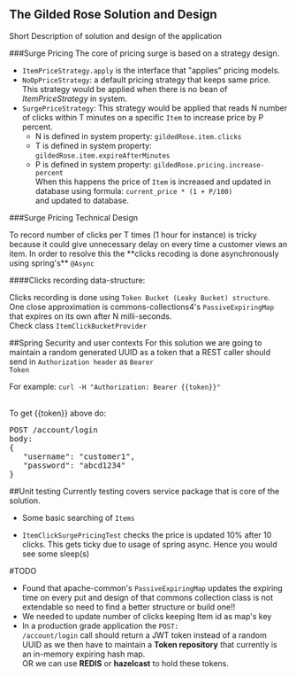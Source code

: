 ## The Gilded Rose Solution and Design
Short Description of solution and design of the application

###Surge Pricing
The core of pricing surge is based on a strategy design.
- <code>ItemPriceStrategy.apply</code> is the interface that "applies" pricing models.
- <code>NoOpPriceStrategy</code>: a default pricing strategy that keeps same price.<br/>
   This strategy would be applied when there is no bean of *ItemPriceStrategy* in system.
- <code>SurgePriceStrategy</code>: This strategy would be applied that reads N number of clicks within T minutes on a specific <code>Item</code> to increase price by P percent.<br/>
  - N is defined in system property: <code>gildedRose.item.clicks</code><br/>
  - T is defined in system property: <code>gildedRose.item.expireAfterMinutes</code><br/>
  - P is defined in system property: <code>gildedRose.pricing.increase-percent</code><br/>
  When this happens the price of <code>Item</code> is increased and updated in database using formula:
  <code>current_price * (1 + P/100)</code><br/>
  and updated to database.

###Surge Pricing Technical Design
<p>
To record number of clicks per T times (1 hour for instance) is tricky because it could give unnecessary delay on every time a customer views an item.
In order to resolve this the **clicks recoding is done asynchronously using spring's** <code>@Async</code>
</p>

####Clicks recording data-structure:
<p>
Clicks recording is done using <code>Token Bucket (Leaky Bucket) structure</code>.<br/>
One close approximation is commons-collections4's <code>PassiveExpiringMap</code> that expires on its own after N milli-seconds.<br/>
Check class <code>ItemClickBucketProvider</code>
</p>

##Spring Security and user contexts
For this solution we are going to maintain a random generated UUID as a token that a REST caller
should send in <code>Authorization header</code> as <code>Bearer Token</code>
<p>For example: <code>curl -H "Authorization: Bearer {{token}}"</code></p><br/>
To get {{token}} above do: 
<pre>
POST /account/login
body: 
{
   "username": "customer1",
   "password": "abcd1234" 
}
</pre>

##Unit testing
Currently testing covers service package that is core of the solution.
- Some basic searching of <code>Items</code>
- <p><code>ItemClickSurgePricingTest</code> checks the price is updated 10% after 10 clicks. This gets ticky due to usage of spring async. Hence you would see some sleep(s) </p>
     
#TODO
- Found that apache-common's <code>PassiveExpiringMap</code> updates the expiring time on every put and design of that commons collection class is not extendable so need to find a better structure or build one!!
- We needed to update number of clicks keeping Item id as map's key 
- In a production grade application the <code>POST: /account/login</code> call should return a JWT token instead of a random UUID as we then have to maintain a **Token repository** that currently is an in-memory expiring hash map.<br/>
OR we can use **REDIS** or **hazelcast** to hold these tokens.
